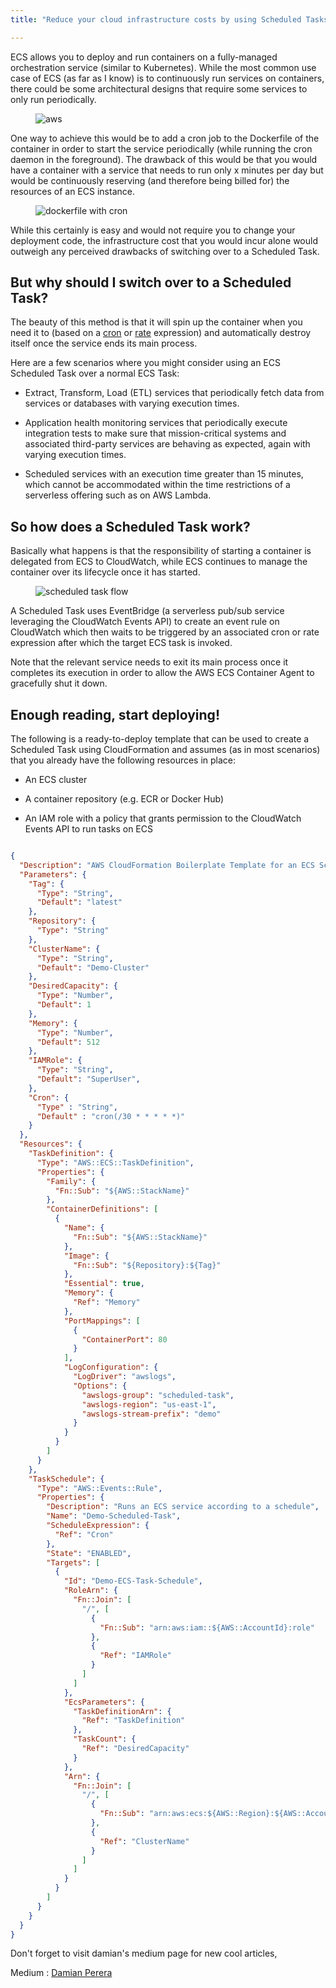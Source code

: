 ```yaml
---
title: "Reduce your cloud infrastructure costs by using Scheduled Tasks on AWS by Damian Perera"

---
```


ECS allows you to deploy and run containers on a fully-managed orchestration service (similar to Kubernetes). While the most common use case of ECS (as far as I know) is to continuously run services on containers, there could be some architectural designs that require some services to only run periodically.

<figure>
  <img src="{{ base_path }}/images/post6-1.jpeg" alt="aws">
</figure>

One way to achieve this would be to add a cron job to the Dockerfile of the container in order to start the service periodically (while running the cron daemon in the foreground). The drawback of this would be that you would have a container with a service that needs to run only x minutes per day but would be continuously reserving (and therefore being billed for) the resources of an ECS instance.

<figure>
  <img src="{{ base_path }}/images/post6-2.png" alt="dockerfile with cron">
</figure>

While this certainly is easy and would not require you to change your deployment code, the infrastructure cost that you would incur alone would outweigh any perceived drawbacks of switching over to a Scheduled Task.

## But why should I switch over to a Scheduled Task?

The beauty of this method is that it will spin up the container when you need it to (based on a [cron](https://docs.aws.amazon.com/AmazonCloudWatch/latest/events/ScheduledEvents.html#CronExpressions) or [rate](https://docs.aws.amazon.com/AmazonCloudWatch/latest/events/ScheduledEvents.html#RateExpressions) expression) and automatically destroy itself once the service ends its main process.

Here are a few scenarios where you might consider using an ECS Scheduled Task over a normal ECS Task:

- Extract, Transform, Load (ETL) services that periodically fetch data from services or databases with varying execution times.

- Application health monitoring services that periodically execute integration tests to make sure that mission-critical systems and associated third-party services are behaving as expected, again with varying execution times.

- Scheduled services with an execution time greater than 15 minutes, which cannot be accommodated within the time restrictions of a serverless offering such as on AWS Lambda.

## So how does a Scheduled Task work?

Basically what happens is that the responsibility of starting a container is delegated from ECS to CloudWatch, while ECS continues to manage the container over its lifecycle once it has started.

<figure>
  <img src="{{ base_path }}/images/post6-3.png" alt="scheduled task flow">
</figure>

A Scheduled Task uses EventBridge (a serverless pub/sub service leveraging the CloudWatch Events API) to create an event rule on CloudWatch which then waits to be triggered by an associated cron or rate expression after which the target ECS task is invoked.

Note that the relevant service needs to exit its main process once it completes its execution in order to allow the AWS ECS Container Agent to gracefully shut it down.

## Enough reading, start deploying!

The following is a ready-to-deploy template that can be used to create a Scheduled Task using CloudFormation and assumes (as in most scenarios) that you already have the following resources in place:

- An ECS cluster

- A container repository (e.g. ECR or Docker Hub)

- An IAM role with a policy that grants permission to the CloudWatch Events API to run tasks on ECS

```json

{
  "Description": "AWS CloudFormation Boilerplate Template for an ECS Scheduled Task",
  "Parameters": {
    "Tag": {
      "Type": "String",
      "Default": "latest"
    },
    "Repository": {
      "Type": "String"
    },
    "ClusterName": {
      "Type": "String",
      "Default": "Demo-Cluster"
    },
    "DesiredCapacity": {
      "Type": "Number",
      "Default": 1
    },
    "Memory": {
      "Type": "Number",
      "Default": 512
    },
    "IAMRole": {
      "Type": "String",
      "Default": "SuperUser",
    },
    "Cron": {
      "Type" : "String",
      "Default" : "cron(/30 * * * * *)"
    }
  },
  "Resources": {
    "TaskDefinition": {
      "Type": "AWS::ECS::TaskDefinition",
      "Properties": {
        "Family": {
          "Fn::Sub": "${AWS::StackName}"
        },
        "ContainerDefinitions": [
          {
            "Name": {
              "Fn::Sub": "${AWS::StackName}"
            },
            "Image": {
              "Fn::Sub": "${Repository}:${Tag}"
            },
            "Essential": true,
            "Memory": {
              "Ref": "Memory"
            },
            "PortMappings": [
              {
                "ContainerPort": 80
              }
            ],
            "LogConfiguration": {
              "LogDriver": "awslogs",
              "Options": {
                "awslogs-group": "scheduled-task",
                "awslogs-region": "us-east-1",
                "awslogs-stream-prefix": "demo"
              }
            }
          }
        ]
      }
    },
    "TaskSchedule": {
      "Type": "AWS::Events::Rule",
      "Properties": {
        "Description": "Runs an ECS service according to a schedule",
        "Name": "Demo-Scheduled-Task",
        "ScheduleExpression": {
          "Ref": "Cron"
        },
        "State": "ENABLED",
        "Targets": [
          {
            "Id": "Demo-ECS-Task-Schedule",
            "RoleArn": {
              "Fn::Join": [
                "/", [
                  {
                    "Fn::Sub": "arn:aws:iam::${AWS::AccountId}:role"
                  },
                  {
                    "Ref": "IAMRole"
                  }
                ]
              ]
            },
            "EcsParameters": {
              "TaskDefinitionArn": {
                "Ref": "TaskDefinition"
              },
              "TaskCount": {
                "Ref": "DesiredCapacity"
              }
            },
            "Arn": {
              "Fn::Join": [
                "/", [
                  {
                    "Fn::Sub": "arn:aws:ecs:${AWS::Region}:${AWS::AccountId}:cluster"
                  },
                  {
                    "Ref": "ClusterName"
                  }
                ]
              ]
            }
          }
        ]
      }
    }
  }
}

```

Don't forget to visit damian's medium page for new cool articles,

Medium : [Damian Perera](https://medium.com/@damianperera)